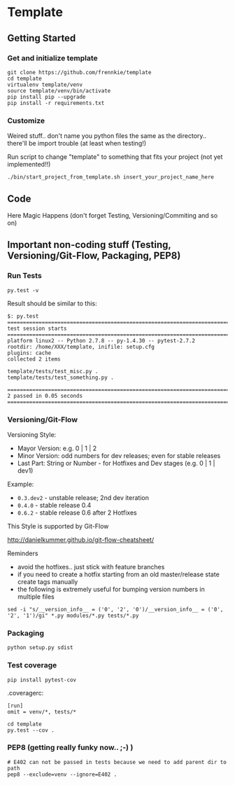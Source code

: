 # Template


## Getting Started

### Get and initialize template
```
git clone https://github.com/frennkie/template
cd template
virtualenv template/venv
source template/venv/bin/activate
pip install pip --upgrade
pip install -r requirements.txt
```

### Customize

Weired stuff.. don't name you python files the same as the directory.. there'll be import trouble (at least when testing!)

Run script to change "template" to something that fits your project (not yet implemented!!)
```
./bin/start_project_from_template.sh insert_your_project_name_here
```

## Code

Here Magic Happens (don't forget Testing, Versioning/Commiting and so on)

## Important non-coding stuff (Testing, Versioning/Git-Flow, Packaging, PEP8)

### Run Tests
```
py.test -v
```

Result should be similar to this:
```
$: py.test
================================================================================
test session starts
================================================================================
platform linux2 -- Python 2.7.8 -- py-1.4.30 -- pytest-2.7.2
rootdir: /home/XXX/template, inifile: setup.cfg
plugins: cache
collected 2 items

template/tests/test_misc.py .
template/tests/test_something.py .

================================================================================
2 passed in 0.05 seconds
================================================================================
```

### Versioning/Git-Flow

Versioning Style:
- Mayor Version: e.g. 0 | 1 | 2
- Minor Version: odd numbers for dev releases; even for stable releases
- Last Part: String or Number - for Hotfixes and Dev stages (e.g. 0 | 1 | dev1)

Example:
- `0.3.dev2` - unstable release; 2nd dev iteration
- `0.4.0`    - stable release 0.4
- `0.6.2`    - stable release 0.6 after 2 Hotfixes

This Style is supported by Git-Flow

http://danielkummer.github.io/git-flow-cheatsheet/

Reminders
- avoid the hotfixes.. just stick with feature branches
- if you need to create a hotfix starting from an old master/release state
  create tags manually
- the following is extremely useful for bumping version numbers in multiple
  files
```
sed -i "s/__version_info__ = ('0', '2', '0')/__version_info__ = ('0', '2', '1')/gi" *.py modules/*.py tests/*.py
```

### Packaging
```
python setup.py sdist
```

### Test coverage

`pip install pytest-cov`

.coveragerc:
```
[run]
omit = venv/*, tests/*
```

```
cd template
py.test --cov .
```



### PEP8 (getting really funky now.. ;-) )
```
# E402 can not be passed in tests because we need to add parent dir to path
pep8 --exclude=venv --ignore=E402 .
```

